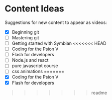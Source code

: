 # Content Ideas

Suggestions for new content to appear as videos:

- [x] Beginning git
- [ ] Mastering git
- [ ] Getting started with Symbian
<<<<<<< HEAD
- [ ] Coding for the Psion V
- [ ] Flash for developers
- [ ] Node.js and react
- [ ] pure javascript course
- [ ] css animations
=======
- [x] Coding for the Psion V
- [x] Flash for developers
>>>>>>> readme

